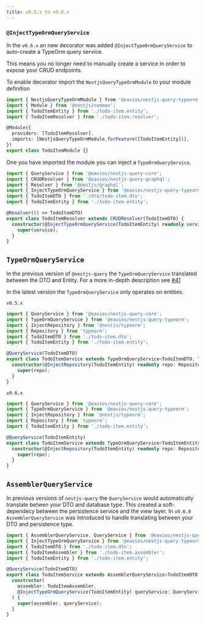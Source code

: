 ```yaml
---
title: v0.5.x to v0.6.x
---
```


### `@InjectTypeOrmQueryService`

In the `v0.6.x` an new decorator was added `@InjectTypeOrmQueryService` to auto-create a TypeOrm query service.

This means you no longer need to manually create a service in order to expose your CRUD endpoints.

To enable decorator import the `NestjsQueryTypeOrmModule` to your module definition

```ts
import { NestjsQueryTypeOrmModule } from '@eavios/nestjs-query-typeorm';
import { Module } from '@nestjs/common';
import { TodoItemEntity } from './todo-item.entity';
import { TodoItemResolver } from './todo-item.resolver';

@Module({
  providers: [TodoItemResolver],
  imports: [NestjsQueryTypeOrmModule.forFeature([TodoItemEntity])],
})
export class TodoItemModule {}
```

One you have imported the module you can inject a `TypeOrmQueryService`.

```ts
import { QueryService } from '@eavios/nestjs-query-core';
import { CRUDResolver } from '@eavios/nestjs-query-graphql';
import { Resolver } from '@nestjs/graphql';
import { InjectTypeOrmQueryService } from '@eavios/nestjs-query-typeorm';
import { TodoItemDTO } from './dto/todo-item.dto';
import { TodoItemEntity } from './todo-item.entity';

@Resolver(() => TodoItemDTO)
export class TodoItemResolver extends CRUDResolver(TodoItemDTO) {
  constructor(@InjectTypeOrmQueryService(TodoItemEntity) readonly service: QueryService<TodoItemEntity>) {
    super(service);
  }
}
```

## `TypeOrmQueryService`

In the previous version of `@nestjs-query` the `TypeOrmQueryService` translated between the DTO and Entity. For a more in-depth description see [#41](https://github.com/eavios/nestjs-query/issues/41)

In the latest version the `TypeOrmQueryService` only operates on entities.

`v0.5.x`

```ts
import { QueryService } from '@eavios/nestjs-query-core';
import { TypeOrmQueryService } from '@eavios/nestjs-query-typeorm';
import { InjectRepository } from '@nestjs/typeorm';
import { Repository } from 'typeorm';
import { TodoItemDTO } from './todo-item.dto';
import { TodoItemEntity } from './todo-item.entity';

@QueryService(TodoItemDTO)
export class TodoItemService extends TypeOrmQueryService<TodoItemDTO, TodoItemEntity> {
  constructor(@InjectRepository(TodoItemEntity) readonly repo: Repository<TodoItemEntity>) {
    super(repo);
  }
}
```

`v0.6.x`

```ts
import { QueryService } from '@eavios/nestjs-query-core';
import { TypeOrmQueryService } from '@eavios/nestjs-query-typeorm';
import { InjectRepository } from '@nestjs/typeorm';
import { Repository } from 'typeorm';
import { TodoItemEntity } from './todo-item.entity';

@QueryService(TodoItemEntity)
export class TodoItemService extends TypeOrmQueryService<TodoItemEntity> {
  constructor(@InjectRepository(TodoItemEntity) readonly repo: Repository<TodoItemEntity>) {
    super(repo);
  }
}
```

## `AssemblerQueryService`

In previous versions of `nestjs-query` the `QueryService` would automatically translate betwen your DTO and database type. This created a soft-dependecy between the persistence service and the view layer. In `v0.6.0` `AssemblerQueryService` was introduced to handle translating between your DTO and persistence type.

```ts
import { AssemblerQueryService, QueryService } from '@eavios/nestjs-query-core';
import { InjectTypeOrmQueryService } from '@eavios/nestjs-query-typeorm';
import { TodoItemDTO } from './todo-item.dto';
import { TodoItemAssembler } from './todo-item.assembler';
import { TodoItemEntity } from './todo-item.entity';

@QueryService(TodoItemDTO)
export class TodoItemService extends AssemblerQueryService<TodoItemDTO, TodoItemEntity> {
  constructor(
    assembler: TodoItemAssembler,
    @InjectTypeOrmQueryService(TodoItemEntity) queryService: QueryService<TodoItemEntity>,
  ) {
    super(assembler, queryService);
  }
}
```
